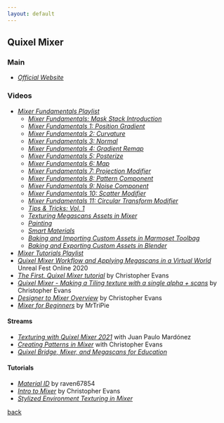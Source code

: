 ```yaml
---
layout: default
---
```


## Quixel Mixer

### Main

* _[Official Website](https://quixel.com/mixer)_

### Videos

* _[Mixer Fundamentals Playlist](https://www.youtube.com/playlist?list=PL5uQePynMSiIBiK4K4LWrKLZKecoUbCVW)_
  * _[Mixer Fundamentals: Mask Stack Introduction](https://www.youtube.com/watch?v=Eh-lL-iPNe0)_
  * _[Mixer Fundamentals 1: Position Gradient](https://www.youtube.com/watch?v=5JhJs_A59hk)_
  * _[Mixer Fundamentals 2: Curvature](https://www.youtube.com/watch?v=GASxwwtSh5g)_
  * _[Mixer Fundamentals 3: Normal](https://www.youtube.com/watch?v=jitWW_PBdF8)_
  * _[Mixer Fundamentals 4: Gradient Remap](https://www.youtube.com/watch?v=6uJxUaFrwRM)_
  * _[Mixer Fundamentals 5: Posterize](https://www.youtube.com/watch?v=v5Td4eKUb4I)_
  * _[Mixer Fundamentals 6: Map](https://www.youtube.com/watch?v=PMspdbSheNI)_
  * _[Mixer Fundamentals 7: Projection Modifier](https://www.youtube.com/watch?v=C63K77TFzm0)_
  * _[Mixer Fundamentals 8: Pattern Component](https://www.youtube.com/watch?v=fwgKOEKxoMs)_
  * _[Mixer Fundamentals 9: Noise Component](https://www.youtube.com/watch?v=LHN22gXjweA)_
  * _[Mixer Fundamentals 10: Scatter Modifier](https://www.youtube.com/watch?v=3sBnzGGjzIM)_
  * _[Mixer Fundamentals 11: Circular Transform Modifier](https://www.youtube.com/watch?v=7bbqaLP_cpc)_
  * _[Tips & Tricks: Vol. 1](https://www.youtube.com/watch?v=sx_NP7-qMPY)_
  * _[Texturing Megascans Assets in Mixer](https://www.youtube.com/watch?v=8XEOdlGC5yw)_
  * _[Painting](https://www.youtube.com/watch?v=Yt78oTprWjY)_
  * _[Smart Materials](https://www.youtube.com/watch?v=9pFjAlU2gQw)_
  * _[Baking and Importing Custom Assets in Marmoset Toolbag](https://www.youtube.com/watch?v=jJLT92q8CrM)_
  * _[Baking and Exporting Custom Assets in Blender](https://www.youtube.com/watch?v=dmoy1p9z8vY)_
* _[Mixer Tutorials Playlist](https://www.youtube.com/playlist?list=PL5uQePynMSiJrymVHla6-JOHqV-aPIS83)_
* _[Quixel Mixer Workflow and Applying Megascans in a Virtual World](https://www.youtube.com/watch?v=2C70BkLMDFQ)_ Unreal Fest Online 2020
* _[The First. Quixel Mixer tutorial](https://www.youtube.com/watch?v=4RO376gp9js)_ by Christopher Evans
* _[Quixel Mixer - Making a Tiling texture with a single alpha + scans](https://www.youtube.com/watch?v=7Pb0uDnvemE)_ by Christopher Evans
* _[Designer to Mixer Overview](https://www.youtube.com/watch?v=fy5gBeoR7b8)_ by Christopher Evans
* _[Mixer for Beginners](https://www.youtube.com/playlist?list=PL-9J73Ce8dmHMNJt6lJRt3hvN6fdrFllY)_ by MrTriPie

#### Streams

* _[Texturing with Quixel Mixer 2021](https://www.youtube.com/watch?v=v_uycRcLU9w)_ with Juan Paulo Mardónez
* _[Creating Patterns in Mixer](https://www.youtube.com/watch?v=psYSC6kUchg)_ with Christopher Evans
* _[Quixel Bridge, Mixer, and Megascans for Education](https://www.twitch.tv/videos/608219528)_

#### Tutorials

* _[Material ID](https://www.youtube.com/watch?v=7CqsGImwFHk)_ by raven67854
* _[Intro to Mixer](https://evansart.artstation.com/projects/2xgv9Y?album_id=915999)_ by Christopher Evans
* _[Stylized Environment Texturing in Mixer](https://www.youtube.com/watch?v=kg4YFS6b0ek)_

[back](../)
